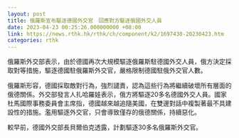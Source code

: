 ```yaml
---
layout: post
title: 俄羅斯宣布驅逐德國外交官　回應對方驅逐俄國外交人員
date: 2023-04-23 00:25:26.000000000 +08:00
link: https://news.rthk.hk/rthk/ch/component/k2/1697430-20230423.htm
categories: rthk
---
```


俄羅斯外交部表示，由於德國再次大規模驅逐俄羅斯駐德國外交人員，俄方決定採取對等措施，驅逐德國駐俄羅斯外交官，嚴格限制德國駐俄外交官人數。

俄羅斯形容，德國採取敵對行為，強烈譴責，認為這些行為將繼續破壞所有層面的俄德關係。外交部發言人扎哈羅娃表示，俄方將驅逐20多名德國外交人員。國家杜馬國際事務委員會主席指，德國越來越追隨美國，在雙邊對話中複製著最不具建設性的措施。濫用驅逐外交官，只會導致僅存的俄德關係，持續惡化。

較早前，德國外交部長貝爾伯克透露，計劃驅逐30多名俄羅斯外交官。
